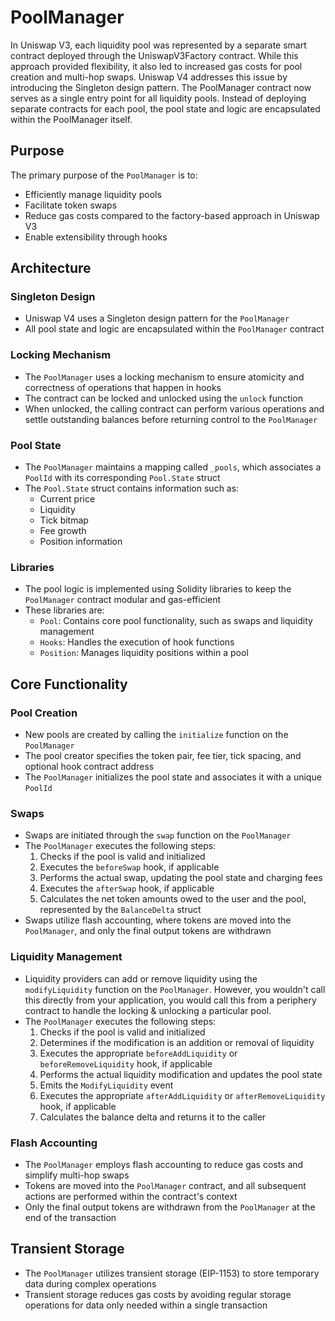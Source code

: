 # PoolManager

In Uniswap V3, each liquidity pool was represented by a separate smart contract deployed through the UniswapV3Factory contract. While this approach provided flexibility, it also led to increased gas costs for pool creation and multi-hop swaps.
Uniswap V4 addresses this issue by introducing the Singleton design pattern. The PoolManager contract now serves as a single entry point for all liquidity pools. Instead of deploying separate contracts for each pool, the pool state and logic are encapsulated within the PoolManager itself.

## Purpose

The primary purpose of the `PoolManager` is to:
- Efficiently manage liquidity pools
- Facilitate token swaps
- Reduce gas costs compared to the factory-based approach in Uniswap V3
- Enable extensibility through hooks

## Architecture

### Singleton Design
- Uniswap V4 uses a Singleton design pattern for the `PoolManager`
- All pool state and logic are encapsulated within the `PoolManager` contract

### Locking Mechanism
- The `PoolManager` uses a locking mechanism to ensure atomicity and correctness of operations that happen in hooks
- The contract can be locked and unlocked using the `unlock` function
- When unlocked, the calling contract can perform various operations and settle outstanding balances before returning control to the `PoolManager`

### Pool State
- The `PoolManager` maintains a mapping called `_pools`, which associates a `PoolId` with its corresponding `Pool.State` struct
- The `Pool.State` struct contains information such as:
    - Current price
    - Liquidity
    - Tick bitmap
    - Fee growth
    - Position information

### Libraries
- The pool logic is implemented using Solidity libraries to keep the `PoolManager` contract modular and gas-efficient
- These libraries are:
    - `Pool`: Contains core pool functionality, such as swaps and liquidity management
    - `Hooks`: Handles the execution of hook functions
    - `Position`: Manages liquidity positions within a pool

## Core Functionality

### Pool Creation
- New pools are created by calling the `initialize` function on the `PoolManager`
- The pool creator specifies the token pair, fee tier, tick spacing, and optional hook contract address
- The `PoolManager` initializes the pool state and associates it with a unique `PoolId`

### Swaps
- Swaps are initiated through the `swap` function on the `PoolManager`
- The `PoolManager` executes the following steps:
    1. Checks if the pool is valid and initialized
    2. Executes the `beforeSwap` hook, if applicable
    3. Performs the actual swap, updating the pool state and charging fees
    4. Executes the `afterSwap` hook, if applicable
    5. Calculates the net token amounts owed to the user and the pool, represented by the `BalanceDelta` struct
- Swaps utilize flash accounting, where tokens are moved into the `PoolManager`, and only the final output tokens are withdrawn

### Liquidity Management
- Liquidity providers can add or remove liquidity using the `modifyLiquidity` function on the `PoolManager`. However, you wouldn't call this directly from your application, you would call this from a periphery contract to handle the locking & unlocking a particular pool. 
- The `PoolManager` executes the following steps:
    1. Checks if the pool is valid and initialized
    2. Determines if the modification is an addition or removal of liquidity
    3. Executes the appropriate `beforeAddLiquidity` or `beforeRemoveLiquidity` hook, if applicable
    4. Performs the actual liquidity modification and updates the pool state
    5. Emits the `ModifyLiquidity` event
    6. Executes the appropriate `afterAddLiquidity` or `afterRemoveLiquidity` hook, if applicable
    7. Calculates the balance delta and returns it to the caller

### Flash Accounting
- The `PoolManager` employs flash accounting to reduce gas costs and simplify multi-hop swaps
- Tokens are moved into the `PoolManager` contract, and all subsequent actions are performed within the contract's context
- Only the final output tokens are withdrawn from the `PoolManager` at the end of the transaction


## Transient Storage
- The `PoolManager` utilizes transient storage (EIP-1153) to store temporary data during complex operations
- Transient storage reduces gas costs by avoiding regular storage operations for data only needed within a single transaction

